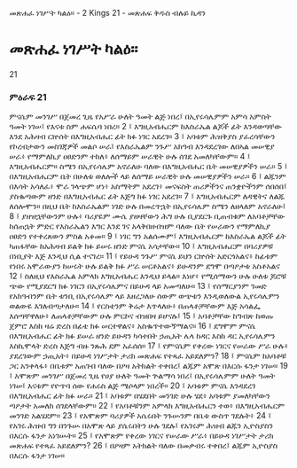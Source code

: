 ﻿
 መጽሐፈ ነገሥት ካልዕ። - 2 Kings 21 - መጽሐፍ ቅዱስ ብሉይ ኪዳን
# መጽሐፈ ነገሥት ካልዕ።
21
### ምዕራፍ 21
ምናሴም መንገሥ በጀመረ ጊዜ የአሥራ ሁለት ዓመት ልጅ ነበረ፤ በኢየሩሳሌምም አምሳ አምስት ዓመት ነገሠ፤ የእናቱ ስም ሐፍሴባ ነበረ።
2 ፤ እግዚአብሔርም ከእስራኤል ልጆች ፊት እንዳወጣቸው እንደ አሕዛብ ርኵሰት በእግዚአብሔር ፊት ክፉ ነገር አደረገ።
3 ፤ አባቱም ሕዝቅያስ ያፈረሳቸውን የኮረብታውን መስገጃዎች መልሶ ሠራ፤ የእስራኤልም ንጉሥ አክዓብ እንዳደረገው ለበኣል መሠዊያ ሠራ፥ የማምለኪያ ዐፀድንም ተከለ፥ ለሰማይም ሠራዊት ሁሉ ሰገደ አመለካቸውም።
4 ፤ እግዚአብሔርም። ስሜን በኢየሩሳሌም አኖራለሁ ባለው በእግዚአብሔር ቤት መሠዊያዎችን ሠራ።
5 ፤ በእግዚአብሔርም ቤት በሁለቱ ወለሎች ላይ ለሰማይ ሠራዊት ሁሉ መሠዊያዎችን ሠራ።
6 ፤ ልጁንም በእሳት አሳለፈ፥ ሞራ ገላጭም ሆነ፥ አስማትም አደረገ፥ መናፍስት ጠሪዎችንና ጠንቋዮችንም ሰበሰበ፤ ያስቈጣውም ዘንድ በእግዚአብሔር ፊት እጅግ ክፉ ነገር አደረገ።
7 ፤ እግዚአብሔርም ለዳዊትና ለልጁ ለሰሎሞን። በዚህ ቤት ከእስራኤልም ነገድ ሁሉ በመረጥኋት በኢየሩሳሌም ስሜን ለዘላለም አኖራለሁ፤
8 ፤ ያዘዝኋቸውንም ሁሉ፥ ባሪያዬም ሙሴ ያዘዛቸውን ሕግ ሁሉ ቢያደርጉ ቢጠብቁም ለአባቶቻቸው ከሰጠኋት ምድር የእስራኤልን እግር እንደ ገና አላቅበዘብዝም ባለው ቤት የሠራውን የማምለኪያ ዐፀድን የተቀረጸውን ምስል አቆመ።
9 ፤ ነገር ግን አልሰሙም፤ እግዚአብሔርም ከእስራኤል ልጆች ፊት ካጠፋቸው ከአሕዛብ ይልቅ ክፉ ይሠሩ ዘንድ ምናሴ አሳታቸው።
10 ፤ እግዚአብሔርም በባሪያዎቹ በነቢያት እጅ እንዲህ ሲል ተናገረ።
11 ፤ የይሁዳ ንጉሥ ምናሴ ይህን ርኵሰት አድርጎአልና፥ ከፊቱም የነበሩ አሞራውያን ከሠሩት ሁሉ ይልቅ ክፉ ሥራ ሠርቶአልና፥ ይሁዳንም ደግሞ በጣዖታቱ አስቶአልና
12 ፤ ስለዚህ የእስራኤል አምላክ እግዚአብሔር እንዲህ ይላል። እነሆ፥ የሚሰማውን ሁሉ ሁለቱ ጆሮቹ ጭው የሚያደርግ ክፉ ነገርን በኢየሩሳሌምና በይሁዳ ላይ አመጣለሁ።
13 ፤ የሰማርያንም ገመድ የአክዓብንም ቤት ቱንቢ በኢየሩሳሌም ላይ እዘረጋለሁ ሰውም ወጭቱን እንዲወለውል ኢየሩሳሌምን ወልውዬ እገለብጣታለሁ።
14 ፤ የርስቴንም ቅሬታ እጥላለሁ፥ በጠላቶቻቸውም እጅ አሳልፌ እሰጣቸዋለሁ፥ ለጠላቶቻቸውም ሁሉ ምርኮና ብዝበዛ ይሆናሉ፤
15 ፤ አባቶቻቸው ከግብጽ ከወጡ ጀምሮ እስከ ዛሬ ድረስ በፊቴ ክፉ ሠርተዋልና፥ አስቈጥተውኝማልና።
16 ፤ ደግሞም ምናሴ በእግዚአብሔር ፊት ክፉ ይሠራ ዘንድ ይሁዳን ካሳተበት ኃጢአት ሌላ ከዳር እስከ ዳር ኢየሩሳሌምን እስኪሞላት ድረስ እጅግ ብዙ ንጹሕ ደም አፈሰሰ።
17 ፤ የምናሴም የቀረው ነገርና የሠራው ሥራ ሁሉ፥ ያደረገውም ኃጢአት፥ በይሁዳ ነገሥታት ታሪክ መጽሐፍ የተጻፈ አይደለምን?
18 ፤ ምናሴም ከአባቶቹ ጋር አንቀላፋ፥ በቤቱም አጠገብ ባለው በዖዛ አትክልት ተቀበረ፤ ልጁም አሞጽ በእርሱ ፋንታ ነገሠ።
19 ፤ አሞጽም መንገሥ በጀመረ ጊዜ የሀያ ሁለት ዓመት ጕልማሳ ነበረ፤ በኢየሩሳሌምም ሁለት ዓመት ነገሠ፤ እናቱም የዮጥባ ሰው የሐሩስ ልጅ ሜሶላም ነበረች።
20 ፤ አባቱም ምናሴ እንዳደረገ በእግዚአብሔር ፊት ክፉ ሠራ።
21 ፤ አባቱም በሄደበት መንገድ ሁሉ ሄደ፥ አባቱም ያመለካቸውን ጣዖታት አመለከ ሰገደላቸውም።
22 ፤ የአባቶቹንም አምላክ እግዚአብሔርን ተወ፥ በእግዚአብሔርም መንገድ አልሄደም።
23 ፤ የአሞጽም ባሪያዎች አሴሩበት ንጉሡንም በቤቱ ውስጥ ገደሉት፥
24 ፤ የአገሩ ሕዝብ ግን በንጉሡ በአሞጽ ላይ ያሴሩበትን ሁሉ ገደሉ፤ የአገሩም ሕዝብ ልጁን ኢዮስያስን በእርሱ ፋንታ አነገሡት።
25 ፤ የአሞጽም የቀረው ነገርና የሠራው ሥራ፥ በይሁዳ ነገሥታት ታሪክ መጽሐፍ የተጻፈ አይደለምን?
26 ፤ በዖዛም አትክልት ባለው በመቃብሩ ተቀበረ፤ ልጁም ኢዮስያስ በእርሱ ፋንታ ነገሠ። 

